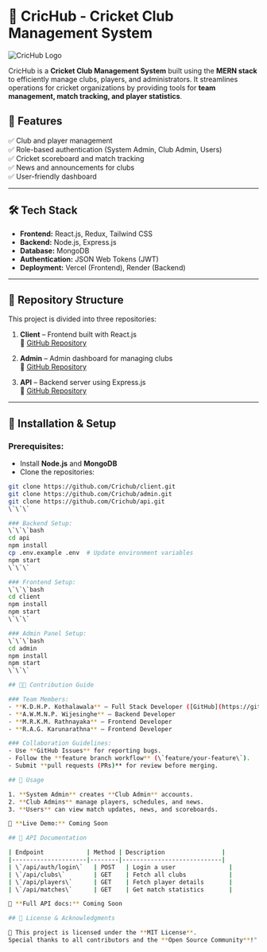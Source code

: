 # 🏏 CricHub - Cricket Club Management System

![CricHub Logo](./Capture-removebg-preview.png)

CricHub is a **Cricket Club Management System** built using the **MERN stack** to efficiently manage clubs, players, and administrators. It streamlines operations for cricket organizations by providing tools for **team management, match tracking, and player statistics**.

## 🚀 Features

✅ Club and player management  
✅ Role-based authentication (System Admin, Club Admin, Users)  
✅ Cricket scoreboard and match tracking  
✅ News and announcements for clubs  
✅ User-friendly dashboard  

---

## 🛠 Tech Stack

- **Frontend:** React.js, Redux, Tailwind CSS  
- **Backend:** Node.js, Express.js  
- **Database:** MongoDB  
- **Authentication:** JSON Web Tokens (JWT)  
- **Deployment:** Vercel (Frontend), Render (Backend)  

---

## 📂 Repository Structure

This project is divided into three repositories:

1. **Client** – Frontend built with React.js  
   🔗 [GitHub Repository](https://github.com/Crichub/client)  

2. **Admin** – Admin dashboard for managing clubs  
   🔗 [GitHub Repository](https://github.com/Crichub/admin)  

3. **API** – Backend server using Express.js  
   🔗 [GitHub Repository](https://github.com/Crichub/api)  

---

## 🔧 Installation & Setup

### Prerequisites:
- Install **Node.js** and **MongoDB**
- Clone the repositories:

```bash
git clone https://github.com/Crichub/client.git
git clone https://github.com/Crichub/admin.git
git clone https://github.com/Crichub/api.git
\`\`\`

### Backend Setup:
\`\`\`bash
cd api
npm install
cp .env.example .env  # Update environment variables
npm start
\`\`\`

### Frontend Setup:
\`\`\`bash
cd client
npm install
npm start
\`\`\`

### Admin Panel Setup:
\`\`\`bash
cd admin
npm install
npm start
\`\`\`

## 👨‍💻 Contribution Guide

### Team Members:
- **K.D.H.P. Kothalawala** – Full Stack Developer ([GitHub](https://github.com/yourusername))  
- **A.W.M.N.P. Wijesinghe** – Backend Developer  
- **M.R.K.M. Rathnayaka** – Frontend Developer  
- **R.A.G. Karunarathna** – Frontend Developer  

### Collaboration Guidelines:
- Use **GitHub Issues** for reporting bugs.  
- Follow the **feature branch workflow** (\`feature/your-feature\`).  
- Submit **pull requests (PRs)** for review before merging.  

## 📌 Usage

1. **System Admin** creates **Club Admin** accounts.  
2. **Club Admins** manage players, schedules, and news.  
3. **Users** can view match updates, news, and scoreboards.  

🔗 **Live Demo:** Coming Soon  

## 📡 API Documentation

| Endpoint            | Method | Description                |
|---------------------|--------|----------------------------|
| \`/api/auth/login\`   | POST   | Login a user               |
| \`/api/clubs\`        | GET    | Fetch all clubs            |
| \`/api/players\`      | GET    | Fetch player details       |
| \`/api/matches\`      | GET    | Get match statistics       |

📄 **Full API docs:** Coming Soon  

## 📜 License & Acknowledgments

📜 This project is licensed under the **MIT License**.  
Special thanks to all contributors and the **Open Source Community**!"
